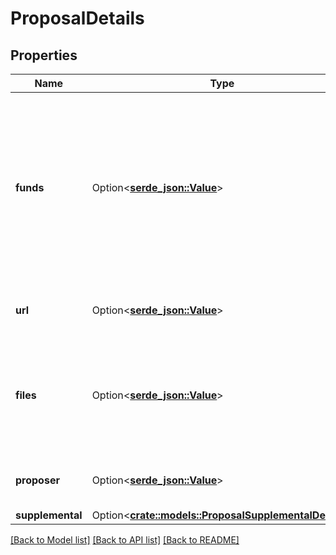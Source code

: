# ProposalDetails

## Properties

Name | Type | Description | Notes
------------ | ------------- | ------------- | -------------
**funds** | Option<[**serde_json::Value**](.md)> | The amount of funds requested by this proposal. In the denomination of the Objectives Reward. If not present, then this proposal is not requesting any funds. | [optional]
**url** | Option<[**serde_json::Value**](.md)> | URL to a web page with details on this proposal. | [optional]
**files** | Option<[**serde_json::Value**](.md)> | Link to extra files associated with this proposal. Only included if there are linked files. | [optional]
**proposer** | Option<[**serde_json::Value**](.md)> | List of all proposers making this proposal. | [optional]
**supplemental** | Option<[**crate::models::ProposalSupplementalDetails**](ProposalSupplementalDetails.md)> |  | [optional]

[[Back to Model list]](../README.md#documentation-for-models) [[Back to API list]](../README.md#documentation-for-api-endpoints) [[Back to README]](../README.md)


